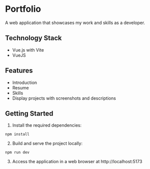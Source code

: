 # Portfolio

A web application that showcases my work and skills as a developer.

## Technology Stack

- Vue.js with Vite
- VueJS

## Features

- Introduction
- Resume
- Skills
- Display projects with screenshots and descriptions


## Getting Started

1. Install the required dependencies:

```npm install```

2. Build and serve the project locally:

``npm run dev``

3. Access the application in a web browser at http://localhost:5173

